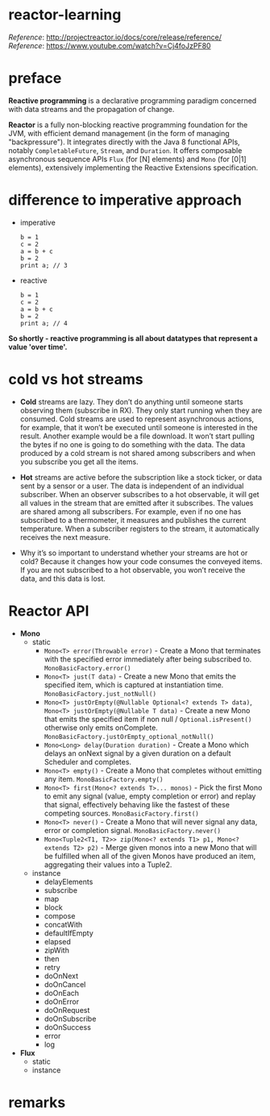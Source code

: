# reactor-learning

_Reference_: http://projectreactor.io/docs/core/release/reference/  
_Reference_: https://www.youtube.com/watch?v=Cj4foJzPF80

# preface
**Reactive programming** is a declarative programming paradigm concerned 
with data streams and the propagation of change.

**Reactor** is a fully non-blocking reactive programming foundation for the JVM, 
with efficient demand management (in the form of managing "backpressure"). 
It integrates directly with the Java 8 functional APIs, notably `CompletableFuture`, 
`Stream`, and `Duration`. It offers composable asynchronous sequence APIs `Flux` 
(for [N] elements) and `Mono` (for [0|1] elements), extensively implementing the 
Reactive Extensions specification.

# difference to imperative approach
* imperative
    ```
    b = 1
    c = 2
    a = b + c
    b = 2
    print a; // 3
    ```
* reactive
    ```
    b = 1
    c = 2
    a = b + c
    b = 2
    print a; // 4
    ```
    
**So shortly - reactive programming is all about datatypes that represent 
a value 'over time'.**

# cold vs hot streams
* **Cold** streams are lazy. They don’t do anything until someone starts 
observing them (subscribe in RX). They only start running when they are 
consumed. Cold streams are used to represent asynchronous actions, for 
example, that it won’t be executed until someone is interested in the 
result. Another example would be a file download. It won’t start pulling 
the bytes if no one is going to do something with the data. The data 
produced by a cold stream is not shared among subscribers and when you 
subscribe you get all the items.

* **Hot** streams are active before the subscription like a stock ticker, or 
data sent by a sensor or a user. The data is independent of an individual 
subscriber.  When an observer subscribes to a hot observable, it will get 
all values in the stream that are emitted after it subscribes. The values 
are shared among all subscribers. For example, even if no one has subscribed 
to a thermometer, it measures and publishes the current temperature. When 
a subscriber registers to the stream, it automatically receives the next 
measure.

* Why it’s so important to understand whether your streams are hot or cold? 
Because it changes how your code consumes the conveyed items. If you are 
not subscribed to a hot observable, you won’t receive the data, and this 
data is lost.

# Reactor API
* **Mono**
    * static
        * `Mono<T> error(Throwable error)` - Create a Mono that terminates 
        with the specified error immediately after being subscribed to. 
        `MonoBasicFactory.error()`
        * `Mono<T> just(T data)` - Create a new Mono that emits the 
        specified item, which is captured at instantiation time. 
        `MonoBasicFactory.just_notNull()`
        * `Mono<T> justOrEmpty(@Nullable Optional<? extends T> data)`,
         `Mono<T> justOrEmpty(@Nullable T data)` - Create a new Mono that 
         emits the specified item if non null / `Optional.isPresent()`
         otherwise only emits onComplete.
         `MonoBasicFactory.justOrEmpty_optional_notNull()`
        * `Mono<Long> delay(Duration duration)` - Create a Mono which delays 
        an onNext signal by a given duration on a default Scheduler and completes.
        * `Mono<T> empty()` - Create a Mono that completes without emitting any item. 
        `MonoBasicFactory.empty()`
        * `Mono<T> first(Mono<? extends T>... monos)` - Pick the first Mono to 
        emit any signal (value, empty completion or error) and replay that signal, 
        effectively behaving like the fastest of these competing sources. 
        `MonoBasicFactory.first()`
        * `Mono<T> never()` - Create a Mono that will never signal any data, 
        error or completion signal. `MonoBasicFactory.never()`
        * `Mono<Tuple2<T1, T2>> zip(Mono<? extends T1> p1, Mono<? extends T2> p2)` -
        Merge given monos into a new Mono that will be fulfilled when all of the given 
        Monos have produced an item, aggregating their values into a Tuple2.
    * instance
        * delayElements
        * subscribe
        * map
        * block
        * compose
        * concatWith
        * defaultIfEmpty
        * elapsed
        * zipWith
        * then
        * retry
        * doOnNext
        * doOnCancel
        * doOnEach
        * doOnError
        * doOnRequest
        * doOnSubscribe
        * doOnSuccess
        * error
        * log
* **Flux**
    * static
    * instance

# remarks